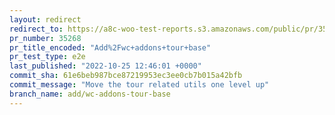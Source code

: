 ```yaml
---
layout: redirect
redirect_to: https://a8c-woo-test-reports.s3.amazonaws.com/public/pr/35268/e2e/index.html
pr_number: 35268
pr_title_encoded: "Add%2Fwc+addons+tour+base"
pr_test_type: e2e
last_published: "2022-10-25 12:46:01 +0000"
commit_sha: 61e6beb987bce87219953ec3ee0cb7b015a42bfb
commit_message: "Move the tour related utils one level up"
branch_name: add/wc-addons-tour-base
---
```

